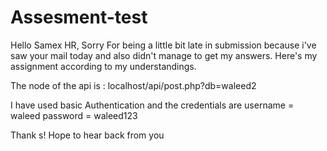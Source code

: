 # Assesment-test

Hello Samex HR,
Sorry For being a little bit late in submission because i've saw your mail today and also didn't manage to get my answers. Here's my assignment according to my understandings. 

The node of the api is : localhost/api/post.php?db=waleed2

I have used basic Authentication and the credentials are
username = waleed
password = waleed123

Thank s! Hope to hear back from you




